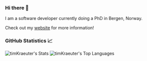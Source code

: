 ### Hi there 👋
I am a software developer currently doing a PhD in Bergen, Norway.

Check out my [website](https://timkraeuter.com/) for more information!

### GitHub Statistics 📈
![timKraeuter's Stats](https://github-readme-stats.vercel.app/api?username=timKraeuter&theme=tokyonight&show_icons=true&hide_border=false&count_private=true)
![timKraeuter's Top Languages](https://github-readme-stats.vercel.app/api/top-langs/?username=timKraeuter&hide=TeX&theme=tokyonight&show_icons=true&hide_border=false&layout=compact)
